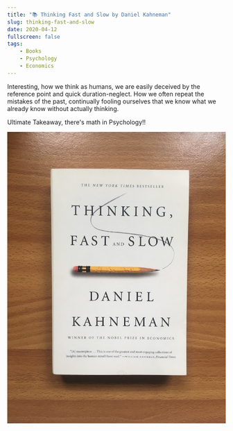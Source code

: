 ```yaml
---
title: "📚 Thinking Fast and Slow by Daniel Kahneman"
slug: thinking-fast-and-slow
date: 2020-04-12
fullscreen: false
tags:
    - Books
    - Psychology
    - Economics
---
```


Interesting, how we think as humans, we are easily deceived by the reference point and
quick duration-neglect. How we often repeat the mistakes of the past, continually fooling
ourselves that we know what we already know without actually thinking.

Ultimate Takeaway, there's math in Psychology!!

![](/images/posts/IMG_4341.JPG)